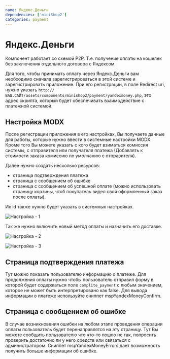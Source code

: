 ```yaml
---
name: Яндекс.Деньги
dependencies: ['miniShop2']
categories: payment
---
```


# Яндекс.Деньги

Компонент работает со схемой P2P. Т.е. получение оплаты на кошелек без заключения отдельного договора с Яндексом.

Для того, чтобы принимать оплату через Яндекс.Деньги вам необходимо сначала зарегистрироваться в этой системе и зарегистрировать приложение. При его регистрации, в поле Redirect uri,  нужно указать `http://ВАШ.САЙТ/assets/components/minishop2/payment/yandexmoney.php`, это адрес скрипта, который будет обеспечивать взаимодействие с платежной системой.

## Настройка MODX

После регистрации приложения в его настройках, Вы получаете данные для работы, которые нужно ввести в системные настройки MODX. Кроме того Вы можете указать с кого будет взиматься комиссия системы, с отправителя или получателя платежа (Добавлять к стоимости заказа комисcию по умолчанию с отправителя).

Далее нужно создать несколько ресурсов:

- страница подтверждения платежа
- страница с сообщением об ошибке
- страница с сообщением об успешной оплате (можно использовать страницу корзины, чтоб покупатель видел свой оформленный заказ после оплаты).

Их id также нужно будет указать в системных настройках.

![Настройка - 1](https://file.modx.pro/files/8/c/8/8c8907c8d67793bd1e7bbb27a68060f2.png)

Так же нужно включить новый метод оплаты и назначить его доставке.

![Настройка - 2](https://file.modx.pro/files/a/7/3/a73b1b0fad6377d4858cf8789d99ce5a.png)

![Настройка - 3](https://file.modx.pro/files/f/d/b/fdb5c4adc677e9ab011f5023cd290e52.png)

## Страница подтверждения платежа

Тут можно показать пользователю информацию о платеже. Для продолжения оплаты нужно чтобы пользователь отправил форму в которой будет содержаться поле `complite_payment` с любым значением, которое не может быть интерпретировано как false.
Для вывода информации о платеже используйте сниппет mspYandexMoneyConfirm.

## Страница с сообщением об ошибке

В случае возникновения ошибки на любом этапе проведения операции оплаты пользователь будет перенаправлятся на эту страницу. Тут Вы можете сообщить пользователю что что-то пошло не так, попросить проверить достаточно ли у него средств или связаться с администратором. Сниппет mspYandexMoneyErrors дает возможность получить больше информации об ошибке.
